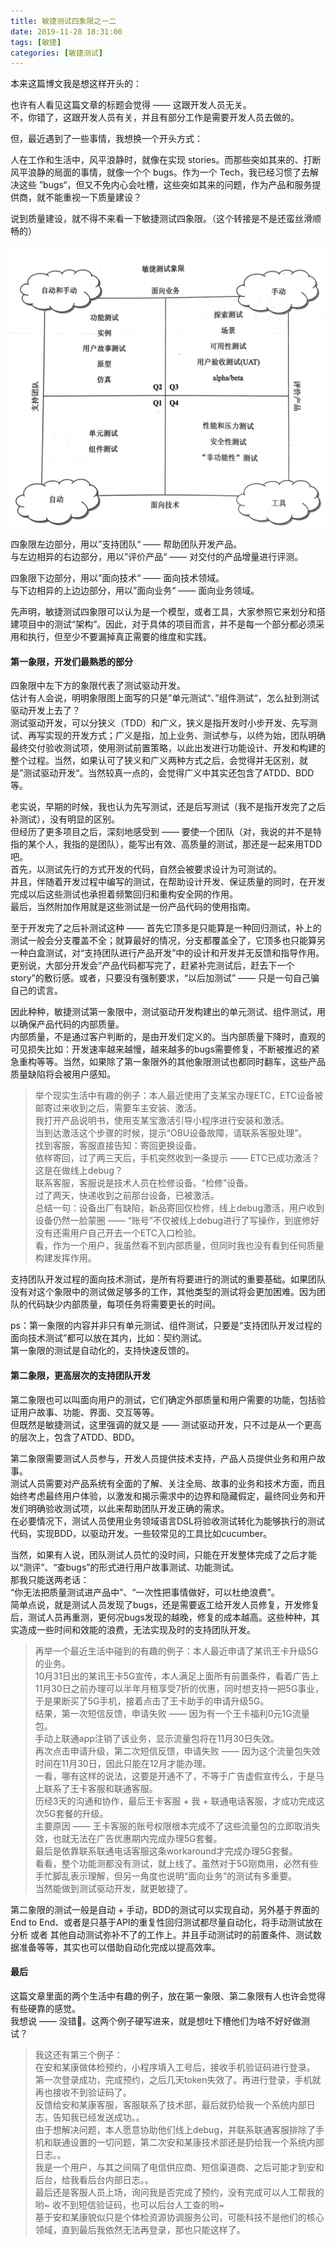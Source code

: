 ```yaml
---
title: 敏捷测试四象限之一二   
date: 2019-11-28 18:31:00  
tags: [敏捷]   
categories: [敏捷测试]  
---
```


本来这篇博文我是想这样开头的：  

也许有人看见这篇文章的标题会觉得 —— 这跟开发人员无关。  
不，你错了，这跟开发人员有关，并且有部分工作是需要开发人员去做的。  

但，最近遇到了一些事情，我想换一个开头方式：  

人在工作和生活中，风平浪静时，就像在实现 stories。而那些突如其来的、打断风平浪静的局面的事情，就像一个个 bugs。作为一个 Tech，我已经习惯了去解决这些 ”bugs“，但又不免内心会吐槽，这些突如其来的问题，作为产品和服务提供商，就不能重视一下质量建设？  

说到质量建设，就不得不来看一下敏捷测试四象限。（这个转接是不是还蛮丝滑顺畅的）

![敏捷测试四象限](./敏捷测试四象限之一二/agile_testing_quadrant.png)


四象限左边部分，用以”支持团队“ —— 帮助团队开发产品。  
与左边相异的右边部分，用以”评价产品“ —— 对交付的产品增量进行评测。  

四象限下边部分，用以”面向技术“ —— 面向技术领域。  
与下边相异的上边边部分，用以”面向业务“ —— 面向业务领域。  

先声明，敏捷测试四象限可以认为是一个模型，或者工具，大家参照它来划分和搭建项目中的测试“架构”。因此，对于具体的项目而言，并不是每一个部分都必须采用和执行，但至少不要漏掉真正需要的维度和实践。  

#### 第一象限，开发们最熟悉的部分
四象限中左下方的象限代表了测试驱动开发。  
估计有人会说，明明象限图上面写的只是”单元测试“、”组件测试“，怎么扯到测试驱动开发上去了？  
测试驱动开发，可以分狭义（TDD）和广义，狭义是指开发时小步开发、先写测试、再写实现的开发方式；广义是指，加上业务、测试参与，以终为始，团队明确最终交付验收测试项，使用测试前置策略，以此出发进行功能设计、开发和构建的整个过程。当然，如果认可了狭义和广义两种方式之后，会觉得并无区别，就是”测试驱动开发“。当然较真一点的，会觉得广义中其实还包含了ATDD、BDD等。  

老实说，早期的时候，我也认为先写测试，还是后写测试（我不是指开发完了之后补测试），没有明显的区别。  
但经历了更多项目之后，深刻地感受到 —— 要使一个团队（对，我说的并不是特指的某个人，我指的是团队），能写出有效、高质量的测试，那还是一起来用TDD吧。  
首先，以测试先行的方式开发的代码，自然会被要求设计为可测试的。  
并且，伴随着开发过程中编写的测试，在帮助设计开发、保证质量的同时，在开发完成以后这些测试也承担着频繁回归和重构安全网的作用。  
最后，当然附加作用就是这些测试是一份产品代码的使用指南。  

至于开发完了之后补测试这种 —— 首先它顶多是只能算是一种回归测试，补上的测试一般会分支覆盖不全；就算最好的情况，分支都覆盖全了，它顶多也只能算另一种白盒测试，对“支持团队进行产品开发”中的设计和开发并无反馈和指导作用。更别说，大部分开发会”产品代码都写完了，赶紧补完测试后，赶去下一个story”的敷衍感。或者，只要没有强制要求，“以后加测试” —— 只是一句自己骗自己的谎言。  

因此种种，敏捷测试第一象限中，测试驱动开发构建出的单元测试、组件测试，用以确保产品代码的内部质量。  
内部质量，不是通过客户判断的，是由开发们定义的。当内部质量下降时，直观的可见损失比如：开发速率越来越慢，越来越多的bugs需要修复，不断被推迟的紧急重构等等。当然，如果除了第一象限外的其他象限测试也都同时翻车，这些产品质量缺陷将会被用户感知。  

> 举个现实生活中有趣的例子：本人最近使用了支某宝办理ETC，ETC设备被邮寄过来收到之后，需要车主安装、激活。  
我打开产品说明书，使用支某宝激活引导小程序进行安装和激活。  
当到达激活这个步骤的时候，提示“OBU设备故障，请联系客服处理”。  
找到客服，客服直接告知：寄回更换设备。  
依样寄回，过了两三天后，手机突然收到一条提示 —— ETC已成功激活？这是在做线上debug？  
联系客服，客服说是技术人员在检修设备。“检修”设备。  
过了两天，快递收到之前那台设备，已被激活。  
总结一句：设备出厂有缺陷，新品寄回仅检修，线上debug激活，用户收到设备仍然一脸蒙圈 —— “账号”不仅被线上debug进行了写操作，到底修好没有还需用户自己开去一个ETC入口检验。  
看，作为一个用户，我虽然看不到内部质量，但同时我也没有看到任何质量构建发挥作用。  

支持团队开发过程的面向技术测试，是所有将要进行的测试的重要基础。如果团队没有对这个象限中的测试做足够多的工作，其他类型的测试将会更加困难。因为团队的代码缺少内部质量，每项任务将需要更长的时间。  

ps：第一象限的内容并非只有单元测试、组件测试，只要是“支持团队开发过程的面向技术测试”都可以放在其内，比如：契约测试。  
第一象限的测试是自动化的，支持快速反馈的。  

#### 第二象限，更高层次的支持团队开发
第二象限也可以叫面向用户的测试，它们确定外部质量和用户需要的功能，包括验证用户故事、功能、界面、交互等等。  
但既然是敏捷测试，这里强调的就又是 —— 测试驱动开发，只不过是从一个更高的层次上，包含了ATDD、BDD。  

第二象限需要测试人员参与，开发人员提供技术支持，产品人员提供业务和用户故事。  
测试人员需要对产品系统有全面的了解、关注全局、故事的业务和技术方面，而且始终考虑最终用户体验，以激发和揭示需求中的边界和隐藏假定，最终同业务和开发们明确验收测试项，以此来帮助团队开发正确的需求。  
在必要情况下，测试人员使用业务领域语言DSL将验收测试转化为能够执行的测试代码，实现BDD，以驱动开发。一些较常见的工具比如cucumber。  

当然，如果有人说，团队测试人员忙的没时间，只能在开发整体完成了之后才能以“测评”、“查bugs”的形式进行用户故事测试、功能测试。  
那我只能送两老话：  
“你无法把质量测试进产品中”、“一次性把事情做好，可以杜绝浪费”。  
简单点说，就是测试人员发现了bugs，还是需要返工给开发人员修复，开发修复后，测试人员再重测，更何况bugs发现的越晚，修复的成本越高。这些种种，其实造成一些时间和效能的浪费，无法实现及时的支持团队开发。  

> 再举一个最近生活中碰到的有趣的例子：本人最近申请了某讯王卡升级5G的业务。  
10月31日出的某讯王卡5G宣传，本人满足上面所有前置条件，看着广告上11月30日之前办理可以半年月租享受7折的优惠，同时想支持一把5G事业，  
于是果断买了5G手机，接着点击了王卡助手的申请升级5G。  
结果，第一次短信反馈，申请失败 —— 因为有一个王卡福利0元1G流量包。  
手动上联通app注销了该业务，显示流量包将在11月30日失效。  
再次点击申请升级，第二次短信反馈，申请失败 —— 因为这个流量包失效时间在11月30日，因此只能在12月才能办理。  
一看，哪有这样的说法，这要是开通不了，不等于广告虚假宣传么，于是马上联系了王卡客服和联通客服。  
历经3天的沟通和协作，最后王卡客服 + 我 + 联通电话客服，才成功完成这次5G套餐的升级。  
主要原因 —— 王卡客服的账号权限根本完成不了这些流量包的立即取消失效，也就无法在广告优惠期内完成办理5G套餐。  
最后是依靠联系联通电话客服这条workaround才完成办理5G套餐。  
看看，整个功能测都没有测试，就上线了。虽然对于5G刚商用，必然有些手忙脚乱表示理解，但另一角度也说明“面向业务”的测试有多重要。  
当然能做到测试驱动开发，就更敏捷了。  

第二象限的测试一般是自动 + 手动，BDD的测试可以实现自动，另外基于界面的End to End、或者是只基于API的重复性回归测试都尽量自动化，将手动测试放在分析 或者 其他自动测试弥补不了的工作上。并且手动测试时的前置条件、测试数据准备等等，其实也可以借助自动化完成以提高效率。  

#### 最后
这篇文章里面的两个生活中有趣的例子，放在第一象限、第二象限有人也许会觉得有些硬靠的感觉。  
我想说 —— 没错🤣。这两个例子硬写进来，就是想吐下槽他们为啥不好好做测试？  

> 我这还有第三个例子：  
在安和某康做体检预约，小程序填入工号后，接收手机验证码进行登录。  
第一次登录成功，完成预约，之后几天token失效了。再进行登录，手机就再也接收不到验证码了。  
反馈给安和某康客服，客服联系了技术部，最后就扔给我一个系统内部日志，告知我已经发送成功。。  
由于想解决问题，本人愿意协助他们线上debug，并联系联通客服排除了手机和联通设置的一切问题，第二次安和某康技术部还是扔给我一个系统内部日志。。  
我是一个用户，与其之间隔了电信供应商、短信渠道商、之后可能才到安和后台，给我看后台内部日志。。  
最后还是客服人员上场，询问我是否完成了预约，没有完成可以人工帮我的哟~ 收不到短信验证码，也可以后台人工查的哟~  
基于安和某康貌似只是个体检资源协调服务公司，可能科技不是他们的核心领域，直到最后我依然无法再登录，那也只能这样了。  